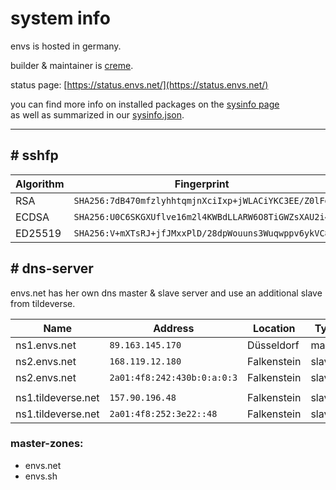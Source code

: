 # system info

envs is hosted in germany.

builder & maintainer is [creme](https://envs.net/~creme/).

status page: [https://status.envs.net/](https://status.envs.net/)

you can find more info on installed packages on the [sysinfo page](https://envs.net/sysinfo/)<br />
as well as summarized in our [sysinfo.json](https://envs.net/sysinfo.json).

***

## # sshfp

| Algorithm | Fingerprint |
| --- | --- |
| RSA       | `SHA256:7dB470mfzlyhhtqmjnXciIxp+jWLACiYKC3EE/Z0lFg` |
| ECDSA     | `SHA256:U0C6SKGXUflve16m2l4KWBdLLARW6O8TiGWZsXAU2i4` |
| ED25519   | `SHA256:V+mXTsRJ+jfJMxxPlD/28dpWouuns3Wuqwppv6ykVC8` |

## # dns-server
envs.net has her own dns master & slave server and use an additional slave from tildeverse.

| Name | Address | Location | Type |
| --- | --- | --- | --- |
| ns1.envs.net       | `89.163.145.170`             | Düsseldorf  | master |
| ns2.envs.net       | `168.119.12.180`             | Falkenstein | slave  |
| ns2.envs.net       | `2a01:4f8:242:430b:0:a:0:3`  | Falkenstein | slave  |
| | | | |
| ns1.tildeverse.net | `157.90.196.48`              | Falkenstein | slave  |
| ns1.tildeverse.net | `2a01:4f8:252:3e22::48`      | Falkenstein | slave  |

### master-zones:
- envs.net
- envs.sh
